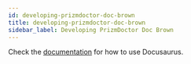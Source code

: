 ```yaml
---
id: developing-prizmdoctor-doc-brown
title: developing-prizmdoctor-doc-brown
sidebar_label: Developing PrizmDoctor Doc Brown
---
```


Check the [documentation](https://docusaurus.io) for how to use Docusaurus.

<!--truncate-->